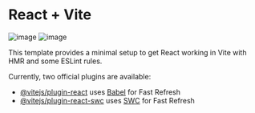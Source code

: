 # React + Vite

![image](https://github.com/user-attachments/assets/b6d8a397-ced5-49f5-8069-2d862622a95a)
![image](https://github.com/user-attachments/assets/1f4c5bb3-7723-4d11-9e76-5aebcf530603)



This template provides a minimal setup to get React working in Vite with HMR and some ESLint rules.

Currently, two official plugins are available:

- [@vitejs/plugin-react](https://github.com/vitejs/vite-plugin-react/blob/main/packages/plugin-react/README.md) uses [Babel](https://babeljs.io/) for Fast Refresh
- [@vitejs/plugin-react-swc](https://github.com/vitejs/vite-plugin-react-swc) uses [SWC](https://swc.rs/) for Fast Refresh
